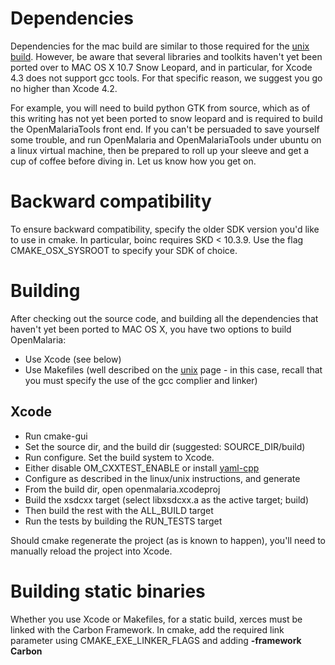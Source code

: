 # Dependencies #

Dependencies for the mac build are  similar to those required for the [unix build](UnixBuildOpenMalaria.md). However, be aware that several libraries and toolkits haven't yet been ported over to MAC OS X 10.7 Snow Leopard, and in particular, for Xcode 4.3 does not support gcc tools.  For that specific reason, we suggest you go no higher than Xcode 4.2.

For example, you will need to build python GTK from source, which as of this writing has not yet been ported to snow leopard and is required to build the OpenMalariaTools front end.   If you can't be persuaded to  save yourself some trouble, and run OpenMalaria and OpenMalariaTools under ubuntu on a linux virtual machine, then be prepared to roll up your sleeve and get a cup of coffee before diving in. Let us know how you get on.

# Backward compatibility #

To ensure backward compatibility, specify the older SDK version you'd like to use in cmake.  In particular,  boinc requires SKD < 10.3.9. Use the flag CMAKE\_OSX\_SYSROOT to specify your SDK of choice.

# Building #

After checking out the source code, and building all the dependencies that haven't yet been ported to MAC OS X,  you have two options to build OpenMalaria:

  * Use Xcode (see below)
  * Use Makefiles (well described on the [unix](UnixBuildOpenMalaria.md) page - in this case, recall that you must specify the use of the gcc complier and linker)


## Xcode ##

  * Run cmake-gui
  * Set the source dir, and the build dir (suggested: SOURCE\_DIR/build)
  * Run configure. Set the build system to Xcode.
  * Either disable OM\_CXXTEST\_ENABLE or install [yaml-cpp](http://code.google.com/p/yaml-cpp/)
  * Configure as described in the linux/unix instructions, and generate
  * From the build dir, open openmalaria.xcodeproj
  * Build the xsdcxx target (select libxsdcxx.a as the active target; build)
  * Then build the rest with the ALL\_BUILD target
  * Run the tests by building the RUN\_TESTS target

Should cmake regenerate the project (as is known to happen), you'll need to manually reload the project into Xcode.


# Building static binaries #

Whether you use Xcode or Makefiles, for a static build, xerces must be linked with the Carbon Framework. In cmake, add the required link parameter using CMAKE\_EXE\_LINKER\_FLAGS and adding **-framework Carbon**